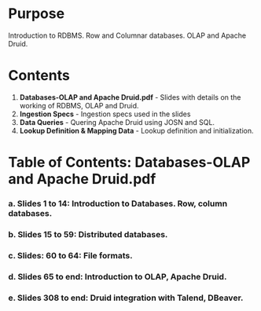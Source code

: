 # Purpose
Introduction to RDBMS. Row and Columnar databases. OLAP and Apache Druid.

# Contents
1. **Databases-OLAP and Apache Druid.pdf** - Slides with details on the working of RDBMS, OLAP and Druid.
2. **Ingestion Specs** - Ingestion specs used in the slides
3. **Data Queries** - Quering Apache Druid using JOSN and SQL.
4. **Lookup Definition & Mapping Data** - Lookup definition and initialization.

# Table of Contents: Databases-OLAP and Apache Druid.pdf
### a. Slides 1 to 14: Introduction to Databases. Row, column databases.
### b. Slides 15 to 59: Distributed databases.
### c. Slides: 60 to 64: File formats.
### d. Slides 65 to end: Introduction to OLAP, Apache Druid.
### e. Slides 308 to end: Druid integration with Talend, DBeaver.
